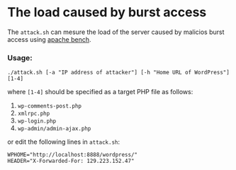 The load caused by burst access
===============================

The `attack.sh` can mesure the load of the server caused by malicios burst 
access using [apache bench][ApacheBench].

### Usage: ###

    ./attack.sh [-a "IP address of attacker"] [-h "Home URL of WordPress"] [1-4]

where `[1-4]` should be specified as a target PHP file as follows:

1. `wp-comments-post.php`
2. `xmlrpc.php`
3. `wp-login.php`
4. `wp-admin/admin-ajax.php`

or edit the following lines in `attack.sh`:

    WPHOME="http://localhost:8888/wordpress/"
    HEADER="X-Forwarded-For: 129.223.152.47"

[ApacheBench]: http://httpd.apache.org/docs/current/programs/ab.html "ab - Apache HTTP server benchmarking tool"
